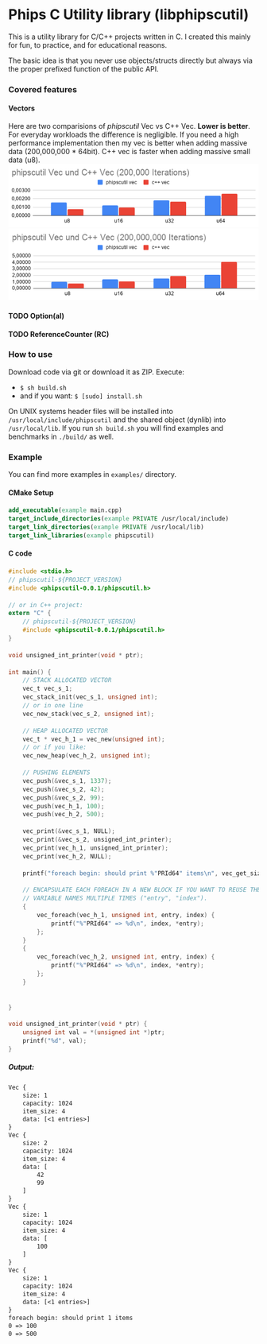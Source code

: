 # Phips C Utility library (libphipscutil)

This is a utility library for C/C++ projects written
in C. I created this mainly for fun, to practice, and
for educational reasons.

The basic idea is that you never use objects/structs
directly but always via the proper prefixed function
of the public API.

### Covered features
#### Vectors 
Here are two comparisions of _phipscutil_ Vec vs C++ Vec. **Lower is better**.
For everyday workloads the difference is negligible. If you need a high performance implementation
then my vec is better when adding massive data (200,000,000 * 64bit). C++ vec is faster
when adding massive small data (u8).
![bench phipscutil Vec vs C++ Vec (200,000 iterations)](res/phipscutil%20Vec%20und%20C++%20Vec%20(200,000%20Iterations).png "bench phipscutil Vec vs C++ Vec (200,000 iterations)")
![bench phipscutil Vec vs C++ Vec (200,000,000 iterations)](res/phipscutil%20Vec%20und%20C++%20Vec%20(200,000,000%20Iterations).png "bench phipscutil Vec vs C++ Vec (200,000,000 iterations)")

#### TODO Option(al)
#### TODO ReferenceCounter (RC)

### How to use
Download code via git or download it as ZIP.
Execute:
- `$ sh build.sh`
- and if you want: `$ [sudo] install.sh`
  
On UNIX systems
header files will be installed into `/usr/local/include/phipscutil`
and the shared object (dynlib) into `/usr/local/lib`.
If you run `sh build.sh` you will find examples
and benchmarks in `./build/` as well.


### Example
You can find more examples in `examples/` directory.

#### CMake Setup
```cmake
add_executable(example main.cpp)
target_include_directories(example PRIVATE /usr/local/include)
target_link_directories(example PRIVATE /usr/local/lib)
target_link_libraries(example phipscutil)
```
#### C code
```c
#include <stdio.h>
// phipscutil-${PROJECT_VERSION}
#include <phipscutil-0.0.1/phipscutil.h>

// or in C++ project:
extern "C" {
    // phipscutil-${PROJECT_VERSION}
    #include <phipscutil-0.0.1/phipscutil.h>
}

void unsigned_int_printer(void * ptr);

int main() {
    // STACK ALLOCATED VECTOR
    vec_t vec_s_1;
    vec_stack_init(vec_s_1, unsigned int);
    // or in one line
    vec_new_stack(vec_s_2, unsigned int);

    // HEAP ALLOCATED VECTOR
    vec_t * vec_h_1 = vec_new(unsigned int);
    // or if you like:
    vec_new_heap(vec_h_2, unsigned int);

    // PUSHING ELEMENTS
    vec_push(&vec_s_1, 1337);
    vec_push(&vec_s_2, 42);
    vec_push(&vec_s_2, 99);
    vec_push(vec_h_1, 100);
    vec_push(vec_h_2, 500);

    vec_print(&vec_s_1, NULL);
    vec_print(&vec_s_2, unsigned_int_printer);
    vec_print(vec_h_1, unsigned_int_printer);
    vec_print(vec_h_2, NULL);

    printf("foreach begin: should print %"PRId64" items\n", vec_get_size(vec_h_1));

    // ENCAPSULATE EACH FOREACH IN A NEW BLOCK IF YOU WANT TO REUSE THE SAME
    // VARIABLE NAMES MULTIPLE TIMES ("entry", "index").
    {
        vec_foreach(vec_h_1, unsigned int, entry, index) {
            printf("%"PRId64" => %d\n", index, *entry);
        };
    }
    {
        vec_foreach(vec_h_2, unsigned int, entry, index) {
            printf("%"PRId64" => %d\n", index, *entry);
        };
    }


}

void unsigned_int_printer(void * ptr) {
    unsigned int val = *(unsigned int *)ptr;
    printf("%d", val);
}
```
##### Output:
```
Vec {
    size: 1
    capacity: 1024
    item_size: 4
    data: [<1 entries>]
}
Vec {
    size: 2
    capacity: 1024
    item_size: 4
    data: [
        42
        99
    ]
}
Vec {
    size: 1
    capacity: 1024
    item_size: 4
    data: [
        100
    ]
}
Vec {
    size: 1
    capacity: 1024
    item_size: 4
    data: [<1 entries>]
}
foreach begin: should print 1 items
0 => 100
0 => 500
```